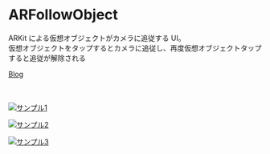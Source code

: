 # ARFollowObject

ARKit による仮想オブジェクトがカメラに追従する UI。  
仮想オブジェクトをタップするとカメラに追従し、再度仮想オブジェクトタップすると追従が解除される

[Blog](http://appleengine.hatenablog.com/entry/2018/12/21/153437)

　

[![サンプル1](https://i.vimeocdn.com/video/747637411_236x133.jpg)](https://player.vimeo.com/video/307635507)

[![サンプル2](https://i.vimeocdn.com/video/747637817_236x133.jpg)](https://player.vimeo.com/video/307635844)

[![サンプル3](https://i.vimeocdn.com/video/747637910_236x133.jpg)](https://player.vimeo.com/video/307635926)
